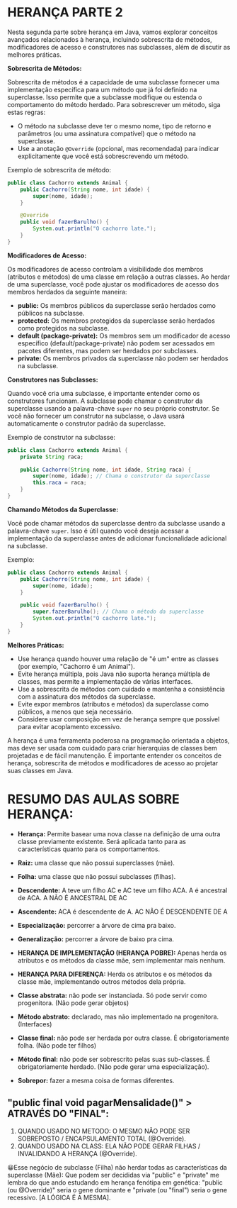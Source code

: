 # HERANÇA PARTE 2
Nesta segunda parte sobre herança em Java, vamos explorar conceitos avançados relacionados à herança, incluindo sobrescrita de métodos, modificadores de acesso e construtores nas subclasses, além de discutir as melhores práticas.

**Sobrescrita de Métodos:**

Sobrescrita de métodos é a capacidade de uma subclasse fornecer uma implementação específica para um método que já foi definido na superclasse. Isso permite que a subclasse modifique ou estenda o comportamento do método herdado. Para sobrescrever um método, siga estas regras:

- O método na subclasse deve ter o mesmo nome, tipo de retorno e parâmetros (ou uma assinatura compatível) que o método na superclasse.
- Use a anotação `@Override` (opcional, mas recomendada) para indicar explicitamente que você está sobrescrevendo um método.

Exemplo de sobrescrita de método:

```java
public class Cachorro extends Animal {
    public Cachorro(String nome, int idade) {
        super(nome, idade);
    }

    @Override
    public void fazerBarulho() {
        System.out.println("O cachorro late.");
    }
}
```

**Modificadores de Acesso:**

Os modificadores de acesso controlam a visibilidade dos membros (atributos e métodos) de uma classe em relação a outras classes. Ao herdar de uma superclasse, você pode ajustar os modificadores de acesso dos membros herdados da seguinte maneira:

- **public:** Os membros públicos da superclasse serão herdados como públicos na subclasse.
- **protected:** Os membros protegidos da superclasse serão herdados como protegidos na subclasse.
- **default (package-private):** Os membros sem um modificador de acesso específico (default/package-private) não podem ser acessados em pacotes diferentes, mas podem ser herdados por subclasses.
- **private:** Os membros privados da superclasse não podem ser herdados na subclasse.

**Construtores nas Subclasses:**

Quando você cria uma subclasse, é importante entender como os construtores funcionam. A subclasse pode chamar o construtor da superclasse usando a palavra-chave `super` no seu próprio construtor. Se você não fornecer um construtor na subclasse, o Java usará automaticamente o construtor padrão da superclasse.

Exemplo de construtor na subclasse:

```java
public class Cachorro extends Animal {
    private String raca;

    public Cachorro(String nome, int idade, String raca) {
        super(nome, idade); // Chama o construtor da superclasse
        this.raca = raca;
    }
}
```

**Chamando Métodos da Superclasse:**

Você pode chamar métodos da superclasse dentro da subclasse usando a palavra-chave `super`. Isso é útil quando você deseja acessar a implementação da superclasse antes de adicionar funcionalidade adicional na subclasse.

Exemplo:

```java
public class Cachorro extends Animal {
    public Cachorro(String nome, int idade) {
        super(nome, idade);
    }

    public void fazerBarulho() {
        super.fazerBarulho(); // Chama o método da superclasse
        System.out.println("O cachorro late.");
    }
}
```

**Melhores Práticas:**

- Use herança quando houver uma relação de "é um" entre as classes (por exemplo, "Cachorro é um Animal").
- Evite herança múltipla, pois Java não suporta herança múltipla de classes, mas permite a implementação de várias interfaces.
- Use a sobrescrita de métodos com cuidado e mantenha a consistência com a assinatura dos métodos da superclasse.
- Evite expor membros (atributos e métodos) da superclasse como públicos, a menos que seja necessário.
- Considere usar composição em vez de herança sempre que possível para evitar acoplamento excessivo.

A herança é uma ferramenta poderosa na programação orientada a objetos, mas deve ser usada com cuidado para criar hierarquias de classes bem projetadas e de fácil manutenção. É importante entender os conceitos de herança, sobrescrita de métodos e modificadores de acesso ao projetar suas classes em Java.

# RESUMO DAS AULAS SOBRE HERANÇA:
* **Herança:** Permite basear uma nova classe na definição de uma outra classe previamente existente. Será aplicada tanto para as características quanto para os comportamentos.

* **Raiz:** uma classe que não possui superclasses (mãe).

* **Folha:** uma classe que não possui subclasses (filhas).

* **Descendente:** A teve um filho AC e AC teve um filho ACA. A é ancestral de ACA. 
A NÃO É ANCESTRAL DE AC

* **Ascendente:** ACA é descendente de A.
AC NÃO É DESCENDENTE DE A

* **Especialização:** percorrer a árvore de cima pra baixo.

* **Generalização:** percorrer a árvore de baixo pra cima.

* **HERANÇA DE IMPLEMENTAÇÃO (HERANÇA POBRE):**
Apenas herda os atributos e os métodos da classe mãe, sem implementar mais nenhum.

* **HERANÇA PARA DIFERENÇA:**
Herda os atributos e os métodos da classe mãe, implementando outros métodos dela própria.

* **Classe abstrata:** não pode ser instanciada. Só pode servir como progenitora. (Não pode gerar objetos)

* **Método abstrato:** declarado, mas não implementado na progenitora. (Interfaces)
* **Classe final:** não pode ser herdada por outra classe. É obrigatoriamente folha. (Não pode ter filhos)
* **Método final:** não pode ser sobrescrito pelas suas sub-classes. É obrigatoriamente herdado. (Não pode gerar uma especialização).

* **Sobrepor:** fazer a mesma coisa de formas diferentes.

## "public final void pagarMensalidade()" > ATRAVÉS DO "FINAL":
1) QUANDO USADO NO METODO: O MESMO NÃO PODE SER SOBREPOSTO / ENCAPSULAMENTO TOTAL (@Override).
2) QUANDO USADO NA CLASS: ELA NÃO PODE GERAR FILHAS / INVALIDANDO A HERANÇA (@Override).

😀Esse negócio de subclasse (Filha) não herdar todas as características da superclasse (Mãe): Que podem ser decididas via "public" e "private" me lembra do que ando estudando em herança fenótipa em genética: "public (ou @Override)" seria o gene dominante e "private (ou "final") seria o gene recessivo. [A LÓGICA É A MESMA].